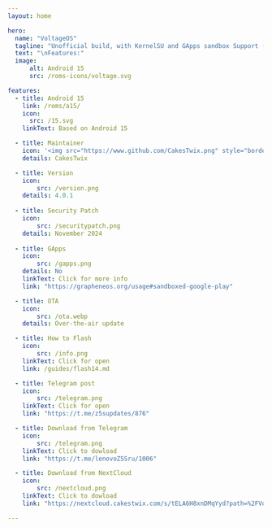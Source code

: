 ```yaml
---
layout: home

hero:
  name: "VoltageOS"
  tagline: "Unofficial build, with KernelSU and GApps sandbox Support (Broken...)"
  text: "\nFeatures:"
  image: 
      alt: Android 15
      src: /roms-icons/voltage.svg

features:
  - title: Android 15
    link: /roms/a15/
    icon: 
      src: /15.svg
    linkText: Based on Android 15

  - title: Maintainer
    icon: '<img src="https://www.github.com/CakesTwix.png" style="border-radius: 10%;"/>'
    details: CakesTwix

  - title: Version
    icon: 
        src: /version.png
    details: 4.0.1
  
  - title: Security Patch
    icon: 
        src: /securitypatch.png
    details: November 2024
  
  - title: GApps
    icon: 
        src: /gapps.png
    details: No
    linkText: Click for more info
    link: "https://grapheneos.org/usage#sandboxed-google-play"

  - title: OTA
    icon: 
        src: /ota.webp
    details: Over-the-air update

  - title: How to Flash
    icon: 
        src: /info.png
    linkText: Click for open
    link: /guides/flash14.md

  - title: Telegram post
    icon: 
        src: /telegram.png
    linkText: Click for open
    link: "https://t.me/z5supdates/876"

  - title: Download from Telegram
    icon: 
        src: /telegram.png
    linkText: Click to dowload
    link: "https://t.me/lenovoZ5Sru/1006"

  - title: Download from NextCloud
    icon: 
        src: /nextcloud.png
    linkText: Click to dowload
    link: "https://nextcloud.cakestwix.com/s/tELA6H8xnDMqYyd?path=%2FVoltageOS"

---
```





